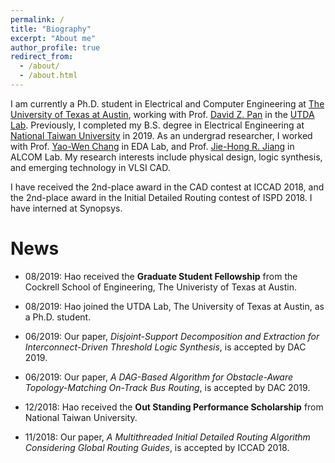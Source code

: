 ```yaml
---
permalink: /
title: "Biography"
excerpt: "About me"
author_profile: true
redirect_from: 
  - /about/
  - /about.html
---
```


I am currently a Ph.D. student in Electrical and Computer Engineering at [The University of Texas at Austin](https://www.utexas.edu/), working with Prof. [David Z. Pan](http://users.ece.utexas.edu/~dpan/) in the [UTDA Lab](https://www.cerc.utexas.edu/utda/).
Previously, I completed my B.S. degree in Electrical Engineering at [National Taiwan University](https://www.ntu.edu.tw/english/) in 2019.
As an undergrad researcher, I worked with Prof. [Yao-Wen Chang](http://cc.ee.ntu.edu.tw/~ywchang/) in EDA Lab, and Prof. [Jie-Hong R. Jiang](http://cc.ee.ntu.edu.tw/~jhjiang/) in ALCOM Lab.
My research interests include physical design, logic synthesis, and emerging technology in VLSI CAD.

I have received the 2nd-place award in the CAD contest at ICCAD 2018, and the 2nd-place award in the Initial Detailed Routing contest of ISPD 2018.
I have interned at Synopsys.

News
======

* 08/2019: Hao received the **Graduate Student Fellowship** from the Cockrell School of Engineering, The Univeristy of Texas at Austin.

* 08/2019: Hao joined the UTDA Lab, The University of Texas at Austin, as a Ph.D. student.

* 06/2019: Our paper, *Disjoint-Support Decomposition and Extraction for Interconnect-Driven Threshold Logic Synthesis*, is accepted by DAC 2019.

* 06/2019: Our paper, *A DAG-Based Algorithm for Obstacle-Aware Topology-Matching On-Track Bus Routing*, is accepted by DAC 2019.

* 12/2018: Hao received the **Out Standing Performance Scholarship** from National Taiwan University.

* 11/2018: Our paper, *A Multithreaded Initial Detailed Routing Algorithm Considering Global Routing Guides*, is accepted by ICCAD 2018.

